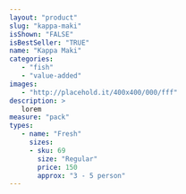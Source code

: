 ```yaml
---
layout: "product"
slug: "kappa-maki"
isShown: "FALSE"
isBestSeller: "TRUE"
name: "Kappa Maki"
categories:
   - "fish"
   - "value-added"
images:
   - "http://placehold.it/400x400/000/fff"
description: >
   lorem
measure: "pack"
types: 
   - name: "Fresh"
     sizes: 
     - sku: 69
       size: "Regular"
       price: 150
       approx: "3 - 5 person"
---
```

